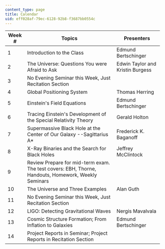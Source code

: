 ```yaml
---
content_type: page
title: Calendar
uid: eff028af-79ec-6128-92b8-f3687bb0554c
---
```


| Week # | Topics | Presenters |
| --- | --- | --- |
| 1 | Introduction to the Class | Edmund Bertschinger |
| 2 | The Universe: Questions You were Afraid to Ask | Edwin Taylor and Kristin Burgess |
| 3 | No Evening Seminar this Week, Just Recitation Section |  |
| 4 | Global Positioning System | Thomas Herring |
| 5 | Einstein's Field Equations | Edmund Bertschinger |
| 6 | Tracing Einstein's Development of the Special Relativity Theory | Gerald Holton |
| 7 | Supermassive Black Hole at the Center of Our Galaxy --Sagittarius A\* | Frederick K. Baganoff |
| 8 | X-Ray Binaries and the Search for Black Holes | Jeffrey McClintock |
| 9 | Review Prepare for mid-term exam. The test covers: EBH, Thorne, Handouts, Homework, Weekly Seminars |  |
| 10 | The Universe and Three Examples | Alan Guth |
| 11 | No Evening Seminar this Week, Just Recitation Section |  |
| 12 | LIGO: Detecting Gravitational Waves | Nergis Mavalvala |
| 13 | Cosmic Structure Formation; From Inflation to Galaxies | Edmund Bertschinger |
| 14 | Project Reports in Seminar; Project Reports in Recitation Section |